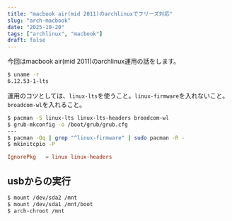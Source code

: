 ```yaml
---
title: "macbook air(mid 2011)のarchlinuxでフリーズ対応"
slug: "arch-macbook"
date: "2025-10-20"
tags: ["archlinux", "macbook"]
draft: false
---
```


今回はmacbook air(mid 2011)のarchlinux運用の話をします。

```sh
$ uname -r
6.12.53-1-lts
```

運用のコツとしては、`linux-lts`を使うこと。`linux-firmware`を入れないこと。`broadcom-wl`を入れること。

```sh
$ pacman -S linux-lts linux-lts-headers broadcom-wl
$ grub-mkconfig -o /boot/grub/grub.cfg
---
$ pacman -Qq | grep "^linux-firmware" | sudo pacman -R -
$ mkinitcpio -P
```

```sh:/etc/pacman.conf
IgnorePkg   = linux linux-headers
```

## usbからの実行

```sh
$ mount /dev/sda2 /mnt
$ mount /dev/sda1 /mnt/boot
$ arch-chroot /mnt
```
